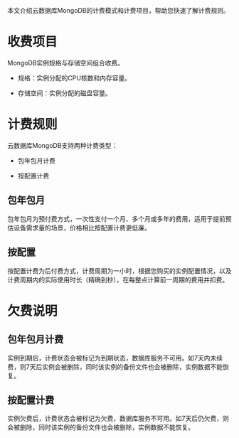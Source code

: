 本文介绍云数据库MongoDB的计费模式和计费项目，帮助您快速了解计费规则。



# 收费项目

MongoDB实例规格与存储空间组合收费。

- 规格：实例分配的CPU核数和内存容量。

- 存储空间：实例分配的磁盘容量。

  

# 计费规则

云数据库MongoDB支持两种计费类型：

- 包年包月计费

- 按配置计费

  

## 包年包月

包年包月为预付费方式，一次性支付一个月、多个月或多年的费用，适用于提前预估设备需求量的场景，价格相比按配置计费更低廉。



## 按配置

按配置计费为后付费方式，计费周期为一小时，根据您购买的实例配置情况，以及计费周期内的实际使用时长（精确到秒），在每整点计算前一周期的费用并扣费。



# 欠费说明

## 包年包月计费

实例到期后，计费状态会被标记为到期状态，数据库服务不可用。如7天内未续费，则7天后实例会被删除，同时该实例的备份文件也会被删除，实例数据不能恢复。



## 按配置计费

实例欠费后，计费状态会被标记为欠费，数据库服务不可用。如7天后仍欠费，则会被删除，同时该实例的备份文件也会被删除，实例数据不能恢复。